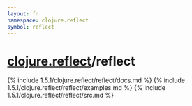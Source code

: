 ```yaml
---
layout: fn
namespace: clojure.reflect
symbol: reflect
---
```


# [clojure.reflect](../)/reflect

{% include 1.5.1/clojure.reflect/reflect/docs.md %}
{% include 1.5.1/clojure.reflect/reflect/examples.md %}
{% include 1.5.1/clojure.reflect/reflect/src.md %}


